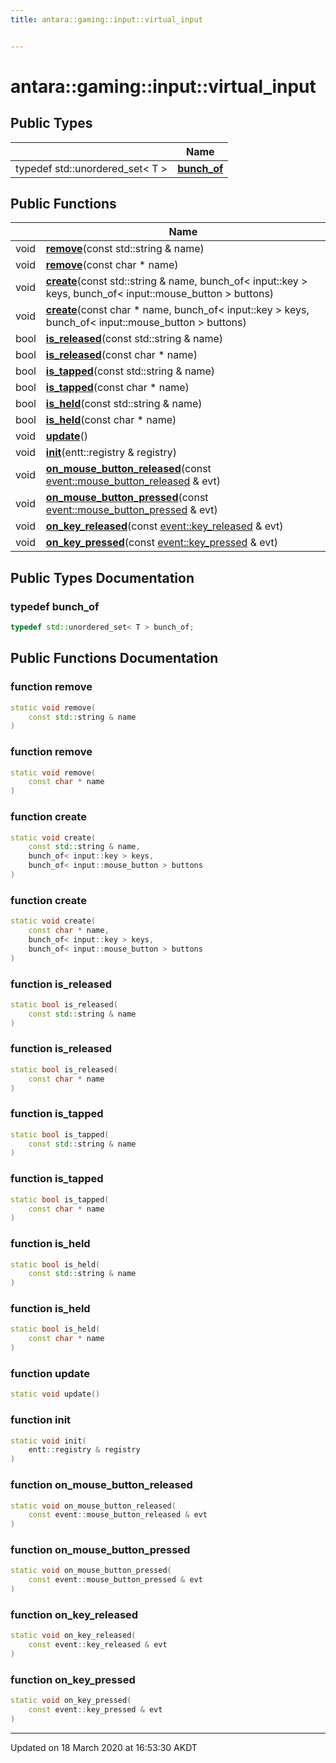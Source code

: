 ```yaml
---
title: antara::gaming::input::virtual_input


---
```


# antara::gaming::input::virtual_input













## Public Types

|                | Name           |
| -------------- | -------------- |
| typedef std::unordered_set< T > | **[bunch_of](Classes/classantara_1_1gaming_1_1input_1_1virtual__input.md#typedef-bunch_of)**  |


## Public Functions

|                | Name           |
| -------------- | -------------- |
| void | **[remove](Classes/classantara_1_1gaming_1_1input_1_1virtual__input.md#function-remove)**(const std::string & name)  |
| void | **[remove](Classes/classantara_1_1gaming_1_1input_1_1virtual__input.md#function-remove)**(const char * name)  |
| void | **[create](Classes/classantara_1_1gaming_1_1input_1_1virtual__input.md#function-create)**(const std::string & name, bunch_of< input::key > keys, bunch_of< input::mouse_button > buttons)  |
| void | **[create](Classes/classantara_1_1gaming_1_1input_1_1virtual__input.md#function-create)**(const char * name, bunch_of< input::key > keys, bunch_of< input::mouse_button > buttons)  |
| bool | **[is_released](Classes/classantara_1_1gaming_1_1input_1_1virtual__input.md#function-is_released)**(const std::string & name)  |
| bool | **[is_released](Classes/classantara_1_1gaming_1_1input_1_1virtual__input.md#function-is_released)**(const char * name)  |
| bool | **[is_tapped](Classes/classantara_1_1gaming_1_1input_1_1virtual__input.md#function-is_tapped)**(const std::string & name)  |
| bool | **[is_tapped](Classes/classantara_1_1gaming_1_1input_1_1virtual__input.md#function-is_tapped)**(const char * name)  |
| bool | **[is_held](Classes/classantara_1_1gaming_1_1input_1_1virtual__input.md#function-is_held)**(const std::string & name)  |
| bool | **[is_held](Classes/classantara_1_1gaming_1_1input_1_1virtual__input.md#function-is_held)**(const char * name)  |
| void | **[update](Classes/classantara_1_1gaming_1_1input_1_1virtual__input.md#function-update)**()  |
| void | **[init](Classes/classantara_1_1gaming_1_1input_1_1virtual__input.md#function-init)**(entt::registry & registry)  |
| void | **[on_mouse_button_released](Classes/classantara_1_1gaming_1_1input_1_1virtual__input.md#function-on_mouse_button_released)**(const [event::mouse_button_released](Classes/structantara_1_1gaming_1_1event_1_1mouse__button__released.md) & evt)  |
| void | **[on_mouse_button_pressed](Classes/classantara_1_1gaming_1_1input_1_1virtual__input.md#function-on_mouse_button_pressed)**(const [event::mouse_button_pressed](Classes/structantara_1_1gaming_1_1event_1_1mouse__button__pressed.md) & evt)  |
| void | **[on_key_released](Classes/classantara_1_1gaming_1_1input_1_1virtual__input.md#function-on_key_released)**(const [event::key_released](Classes/structantara_1_1gaming_1_1event_1_1key__released.md) & evt)  |
| void | **[on_key_pressed](Classes/classantara_1_1gaming_1_1input_1_1virtual__input.md#function-on_key_pressed)**(const [event::key_pressed](Classes/structantara_1_1gaming_1_1event_1_1key__pressed.md) & evt)  |










## Public Types Documentation

### typedef bunch_of

```cpp
typedef std::unordered_set< T > bunch_of;
```






























## Public Functions Documentation

### function remove

```cpp
static void remove(
    const std::string & name
)
```




























### function remove

```cpp
static void remove(
    const char * name
)
```




























### function create

```cpp
static void create(
    const std::string & name,
    bunch_of< input::key > keys,
    bunch_of< input::mouse_button > buttons
)
```




























### function create

```cpp
static void create(
    const char * name,
    bunch_of< input::key > keys,
    bunch_of< input::mouse_button > buttons
)
```




























### function is_released

```cpp
static bool is_released(
    const std::string & name
)
```




























### function is_released

```cpp
static bool is_released(
    const char * name
)
```




























### function is_tapped

```cpp
static bool is_tapped(
    const std::string & name
)
```




























### function is_tapped

```cpp
static bool is_tapped(
    const char * name
)
```




























### function is_held

```cpp
static bool is_held(
    const std::string & name
)
```




























### function is_held

```cpp
static bool is_held(
    const char * name
)
```




























### function update

```cpp
static void update()
```




























### function init

```cpp
static void init(
    entt::registry & registry
)
```




























### function on_mouse_button_released

```cpp
static void on_mouse_button_released(
    const event::mouse_button_released & evt
)
```




























### function on_mouse_button_pressed

```cpp
static void on_mouse_button_pressed(
    const event::mouse_button_pressed & evt
)
```




























### function on_key_released

```cpp
static void on_key_released(
    const event::key_released & evt
)
```




























### function on_key_pressed

```cpp
static void on_key_pressed(
    const event::key_pressed & evt
)
```


































-------------------------------

Updated on 18 March 2020 at 16:53:30 AKDT